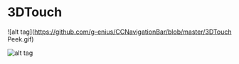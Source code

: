 # 3DTouch

![alt tag](https://github.com/g-enius/CCNavigationBar/blob/master/3DTouch Peek.gif)

![alt tag](https://github.com/g-enius/CCNavigationBar/blob/master/forceTouch.gif)

